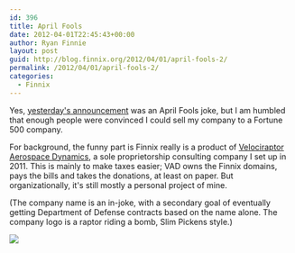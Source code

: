 ```yaml
---
id: 396
title: April Fools
date: 2012-04-01T22:45:43+00:00
author: Ryan Finnie
layout: post
guid: http://blog.finnix.org/2012/04/01/april-fools-2/
permalink: /2012/04/01/april-fools-2/
categories:
  - Finnix
---
```

Yes, [yesterday's announcement](http://blog.finnix.org/2012/03/31/boeing-acquires-finnix/) was an April Fools joke, but I am humbled that enough people were convinced I could sell my company to a Fortune 500 company.

For background, the funny part is Finnix really is a product of [Velociraptor Aerospace Dynamics](http://www.velociraptors.info/vad/ "Velociraptor Aerospace Dynamics"), a sole proprietorship consulting company I set up in 2011. This is mainly to make taxes easier; VAD owns the Finnix domains, pays the bills and takes the donations, at least on paper. But organizationally, it's still mostly a personal project of mine.

(The company name is an in-joke, with a secondary goal of eventually getting Department of Defense contracts based on the name alone. The company logo is a raptor riding a bomb, Slim Pickens style.)

[![](http://www.velociraptors.info/vad/vad_logo.gif)](http://www.velociraptors.info/vad/ "Velociraptor Aerospace Dynamics")
